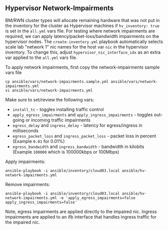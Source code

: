 ## Hypervisor Network-Impairments

BM/RWN cluster types will allocate remaining hardware that was not put in the inventory for the cluster as Hypervisor machines if `hv_inventory: true` is set in the `all.yml` vars file. For testing where network impairments are required, we can apply latency/packet-loss/bandwidth impairments on the hypervisor nodes. The `create-inventory.yml` playbook automatically selects scale lab "network 1" nic names for the host var `nic` in the hypervisor inventory. To change this, adjust `hypervisor_nic_interface_idx` as an extra var applied to the `all.yml` vars file.

To apply network impairments, first copy the network-impairments sample vars file

```console
cp ansible/vars/network-impairments.sample.yml ansible/vars/network-impairments.yml
vi ansible/vars/network-impairments.yml
```

Make sure to set/review the following vars:

* `install_tc` - toggles installing traffic control
* `apply_egress_impairments` and `apply_ingress_impairments` - toggles out-going or incoming traffic impairments
* `egress_delay` and `ingress_delay` - latency for egress/ingress in milliseconds
* `egress_packet_loss` and `ingress_packet_loss` - packet loss in percent (Example `0.01` for 0.01%)
* `egress_bandwidth` and `ingress_bandwidth` - bandwidth in kilobits (Example `100000` which is 100000kbps or 100Mbps)

Apply impairments:

```console
ansible-playbook -i ansible/inventory/cloud03.local ansible/hv-network-impairments.yml
```

Remove impairments:

```console
ansible-playbook -i ansible/inventory/cloud03.local ansible/hv-network-impairments.yml -e 'apply_egress_impairments=false apply_ingress_impairments=false'
```

Note, egress impairments are applied directly to the impaired nic. Ingress impairments are applied to an ifb interface that handles ingress traffic for the impaired nic.
